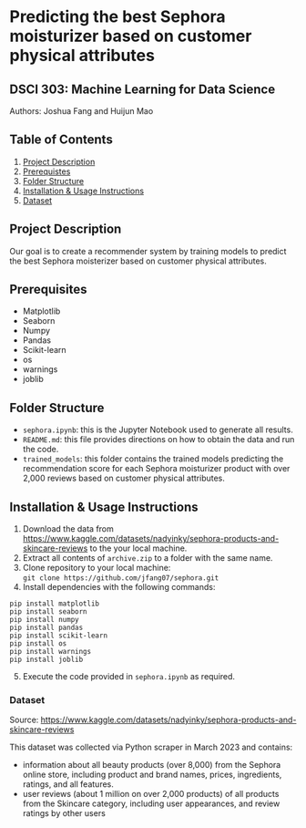 # Predicting the best Sephora moisturizer based on customer physical attributes
## DSCI 303: Machine Learning for Data Science
Authors: Joshua Fang and Huijun Mao

## Table of Contents
1. [Project Description](#project-description)
2. [Prerequistes](#prerequisites)
3. [Folder Structure](#folder-structure)
4. [Installation & Usage Instructions](#installation--usage-instructions)
5. [Dataset](#dataset)

## Project Description
Our goal is to create a recommender system by training models to predict the best Sephora moisterizer based on customer physical attributes.

## Prerequisites
- Matplotlib
- Seaborn
- Numpy
- Pandas
- Scikit-learn
- os
- warnings
- joblib

## Folder Structure
* `sephora.ipynb`: this is the Jupyter Notebook used to generate all results.
* `README.md`: this file provides directions on how to obtain the data and run the code.
* `trained_models`: this folder contains the trained models predicting the recommendation score for each Sephora moisturizer product with over 2,000 reviews based on customer physical attributes.

## Installation & Usage Instructions
1. Download the data from https://www.kaggle.com/datasets/nadyinky/sephora-products-and-skincare-reviews to the your local machine. 
2. Extract all contents of `archive.zip` to a folder with the same name.
3. Clone repository to your local machine: <br>
`git clone https://github.com/jfang07/sephora.git`
4. Install dependencies with the following commands:
```
pip install matplotlib
pip install seaborn
pip install numpy
pip install pandas
pip install scikit-learn
pip install os
pip install warnings
pip install joblib
```
5. Execute the code provided in `sephora.ipynb` as required. 

### Dataset
Source: https://www.kaggle.com/datasets/nadyinky/sephora-products-and-skincare-reviews

This dataset was collected via Python scraper in March 2023 and contains:

* information about all beauty products (over 8,000) from the Sephora online store, including product and brand names, prices, ingredients, ratings, and all features.
* user reviews (about 1 million on over 2,000 products) of all products from the Skincare category, including user appearances, and review ratings by other users
